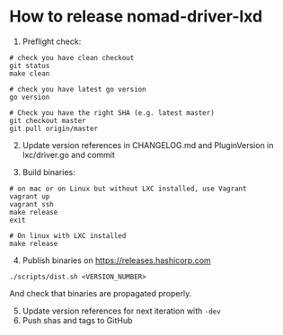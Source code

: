 # How to release nomad-driver-lxd

1. Preflight check:

```
# check you have clean checkout
git status
make clean

# check you have latest go version
go version

# Check you have the right SHA (e.g. latest master)
git checkout master
git pull origin/master
```

2. Update version references in CHANGELOG.md and PluginVersion in lxc/driver.go and commit

3. Build binaries:

```
# on mac or on Linux but without LXC installed, use Vagrant
vagrant up
vagrant ssh
make release
exit

# On linux with LXC installed
make release
```

4. Publish binaries on https://releases.hashicorp.com

```
./scripts/dist.sh <VERSION_NUMBER>
```

And check that binaries are propagated properly. 

5. Update version references for next iteration with `-dev`
6. Push shas and tags to GitHub
